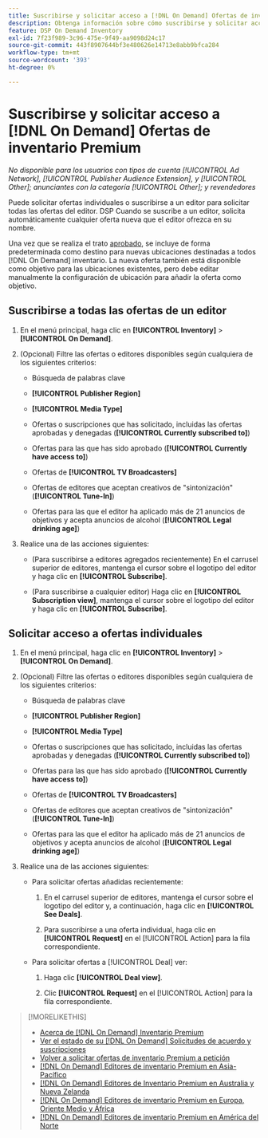 ```yaml
---
title: Suscribirse y solicitar acceso a [!DNL On Demand] Ofertas de inventario Premium
description: Obtenga información sobre cómo suscribirse y solicitar acceso a,[!DNL On Demand] ofertas.
feature: DSP On Demand Inventory
exl-id: 7f23f989-3c96-475e-9f49-aa9098d24c17
source-git-commit: 443f8907644bf3e480626e14713e8abb9bfca284
workflow-type: tm+mt
source-wordcount: '393'
ht-degree: 0%

---
```


# Suscribirse y solicitar acceso a [!DNL On Demand] Ofertas de inventario Premium

*No disponible para los usuarios con tipos de cuenta [!UICONTROL Ad Network], [!UICONTROL Publisher Audience Extension], y [!UICONTROL Other]; anunciantes con la categoría [!UICONTROL Other]; y revendedores*

Puede solicitar ofertas individuales o suscribirse a un editor para solicitar todas las ofertas del editor. DSP Cuando se suscribe a un editor, solicita automáticamente cualquier oferta nueva que el editor ofrezca en su nombre.

Una vez que se realiza el trato [aprobado](/help/dsp/inventory/on-demand-inventory-view-status.md), se incluye de forma predeterminada como destino para nuevas ubicaciones destinadas a todos [!DNL On Demand] inventario. La nueva oferta también está disponible como objetivo para las ubicaciones existentes, pero debe editar manualmente la configuración de ubicación para añadir la oferta como objetivo.

## Suscribirse a todas las ofertas de un editor

1. En el menú principal, haga clic en **[!UICONTROL Inventory]** > **[!UICONTROL On Demand]**.

1. (Opcional) Filtre las ofertas o editores disponibles según cualquiera de los siguientes criterios:

   * Búsqueda de palabras clave

   * **[!UICONTROL Publisher Region]**

   * **[!UICONTROL Media Type]**

   * Ofertas o suscripciones que has solicitado, incluidas las ofertas aprobadas y denegadas (**[!UICONTROL Currently subscribed to]**)

   * Ofertas para las que has sido aprobado (**[!UICONTROL Currently have access to]**)

   * Ofertas de **[!UICONTROL TV Broadcasters]**

   * Ofertas de editores que aceptan creativos de &quot;sintonización&quot; (**[!UICONTROL Tune-In]**)

   * Ofertas para las que el editor ha aplicado más de 21 anuncios de objetivos y acepta anuncios de alcohol (**[!UICONTROL Legal drinking age]**)

1. Realice una de las acciones siguientes:

   * (Para suscribirse a editores agregados recientemente) En el carrusel superior de editores, mantenga el cursor sobre el logotipo del editor y haga clic en **[!UICONTROL Subscribe]**.

   * (Para suscribirse a cualquier editor) Haga clic en **[!UICONTROL Subscription view]**, mantenga el cursor sobre el logotipo del editor y haga clic en **[!UICONTROL Subscribe]**.

## Solicitar acceso a ofertas individuales

1. En el menú principal, haga clic en **[!UICONTROL Inventory]** > **[!UICONTROL On Demand]**.

1. (Opcional) Filtre las ofertas o editores disponibles según cualquiera de los siguientes criterios:

   * Búsqueda de palabras clave

   * **[!UICONTROL Publisher Region]**

   * **[!UICONTROL Media Type]**

   * Ofertas o suscripciones que has solicitado, incluidas las ofertas aprobadas y denegadas (**[!UICONTROL Currently subscribed to]**)

   * Ofertas para las que has sido aprobado (**[!UICONTROL Currently have access to]**)

   * Ofertas de **[!UICONTROL TV Broadcasters]**

   * Ofertas de editores que aceptan creativos de &quot;sintonización&quot; (**[!UICONTROL Tune-In]**)

   * Ofertas para las que el editor ha aplicado más de 21 anuncios de objetivos y acepta anuncios de alcohol (**[!UICONTROL Legal drinking age]**)

1. Realice una de las acciones siguientes:

   * Para solicitar ofertas añadidas recientemente:

      1. En el carrusel superior de editores, mantenga el cursor sobre el logotipo del editor y, a continuación, haga clic en **[!UICONTROL See Deals]**.

      1. Para suscribirse a una oferta individual, haga clic en **[!UICONTROL Request]** en el [!UICONTROL Action] para la fila correspondiente.
   * Para solicitar ofertas a [!UICONTROL Deal] ver:

      1. Haga clic **[!UICONTROL Deal view]**.

      1. Clic **[!UICONTROL Request]** en el [!UICONTROL Action] para la fila correspondiente.


>[!MORELIKETHIS]
>
>* [Acerca de [!DNL On Demand] Inventario Premium](on-demand-inventory-about.md)
>* [Ver el estado de su [!DNL On Demand] Solicitudes de acuerdo y suscripciones](on-demand-inventory-view-status.md)
>* [Volver a solicitar ofertas de inventario Premium a petición](on-demand-inventory-rerequest.md)
>* [[!DNL On Demand] Editores de inventario Premium en Asia-Pacífico](on-demand-inventory-publishers-apac.md)
>* [[!DNL On Demand] Editores de Inventario Premium en Australia y Nueva Zelanda](on-demand-inventory-publishers-anz.md)
>* [[!DNL On Demand] Editores de inventario Premium en Europa, Oriente Medio y África](on-demand-inventory-publishers-emea.md)
>* [[!DNL On Demand] Editores de inventario Premium en América del Norte](on-demand-inventory-publishers-na.md)

